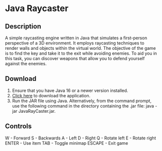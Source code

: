 # Java Raycaster
## Description
A simple raycasting engine written in Java that simulates a first-person perspective of a 3D environment. It employs raycasting techniques to render walls and objects within the virtual world. The objective of the game is to find the key and take it to the exit while avoiding enemies. To aid you in this task, you can discover weapons that allow you to defend yourself against the enemies.

## Download
1. Ensure that you have Java 16 or a newer version installed.
2. [Click here](https://github.com/SolarFlareZ/raycaster/releases/download/v1.0/JavaRaycaster.jar) to download the application.
3. Run the JAR file using Java. Alternatively, from the command prompt, use the following command in the directory containing the .jar file: java -jar JavaRayCaster.jar.

## Controls
W - Forward
S - Backwards
A - Left
D - Right
Q - Rotate left
E - Rotate right
ENTER - Use item
TAB - Toggle minimap
ESCAPE - Exit game
